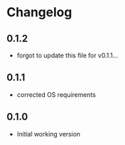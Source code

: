 # Changelog

## 0.1.2

* forgot to update this file for v0.1.1...

## 0.1.1

* corrected OS requirements

## 0.1.0

* Initial working version
